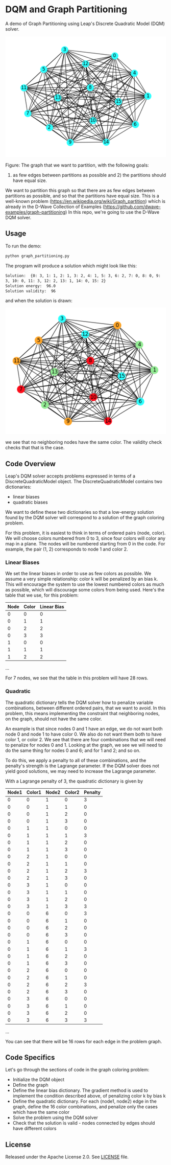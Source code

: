 # DQM and Graph Partitioning

A demo of Graph Partitioning using Leap's Discrete Quadratic Model (DQM) solver.

![Original Plot](readme_imgs/not_partition_yet.png)

Figure: The graph that we want to partition, with the following goals:
1) as few edges between partitions as possible and 2) the partitions should 
have equal size.

We want to partition this graph so that there are as few edges between
partitions as possible, and so that the partitions have equal size.
This is a well-known problem (https://en.wikipedia.org/wiki/Graph_partition) which is already in the D-Wave Collection of Examples (https://github.com/dwave-examples/graph-partitioning) In this repo, we're going to use the D-Wave DQM 
solver.

## Usage

To run the demo:

```bash
python graph_partitioning.py
```

The program will produce a solution which might look like this:

```
Solution:  {0: 3, 1: 1, 2: 1, 3: 2, 4: 1, 5: 3, 6: 2, 7: 0, 8: 0, 9: 3, 10: 0, 11: 3, 12: 2, 13: 1, 14: 0, 15: 2}
Solution energy:  96.0
Solution validity:  96
```

and when the solution is drawn:

![Partition Plot](readme_imgs/partition.png)

we see that no neighboring nodes have the same color. The validity check checks that that is the case.

## Code Overview
Leap's DQM solver accepts problems expressed in terms of a DiscreteQuadraticModel object. The DiscreteQuadraticModel contains two dictionaries:

* linear biases
* quadratic biases

We want to define these two dictionaries so that a low-energy solution found by the DQM solver will correspond to a solution of the graph coloring problem.

For this problem, it is easiest to think in terms of ordered pairs (node, color). We will choose colors numbered from 0 to 3, since four colors will color any map in a plane. The nodes will be numbered starting from 0 in the code. For example, the pair (1, 2) corresponds to node 1 and color 2.

### Linear Biases

We set the linear biases in order to use as few colors as possible. We assume 
a very simple relationship: color k will be penalized by an bias k. This will 
encourage the system to use the lowest numbered colors as much as possible, 
which will discourage some colors from being used. 
Here's the table that we use, for this problem:

|Node|Color|Linear Bias|
|----|-----|-----------|
|0|0|0|
|0|1|1|
|0|2|2|
|0|3|3|
|1|0|0|
|1|1|1|
|1|2|2|
...

For 7 nodes, we see that the table in this problem will have 28 rows.

### Quadratic

The quadratic dictionary tells the DQM solver how to penalize variable combinations, between different ordered pairs, that we want to avoid. In this problem, this means implementing the constraint that neighboring nodes, on the graph, should not have the same color.

An example is that since nodes 0 and 1 have an edge, we do not want both node 0 and node 1 to have color 0. We also do not want them both to have color 1, or color 2. We see that there are four combinations that we will need to penalize for nodes 0 and 1. Looking at the graph, we see we will need to do the same thing for nodes 0 and 6; and for 1 and 2; and so on.

To do this, we apply a penalty to all of these combinations, and the penalty's strength is the Lagrange parameter. If the DQM solver does not yield good solutions, we may need to increase the Lagrange parameter.

With a Lagrange penalty of 3, the quadratic dictionary is given by

|Node1|Color1|Node2|Color2|Penalty|
|-----|------|-----|------|-------|
|0|0|1|0|3|
|0|0|1|1|0|
|0|0|1|2|0|
|0|0|1|3|0|
|0|1|1|0|0|
|0|1|1|1|3|
|0|1|1|2|0|
|0|1|1|3|0|
|0|2|1|0|0|
|0|2|1|1|0|
|0|2|1|2|3|
|0|2|1|3|0|
|0|3|1|0|0|
|0|3|1|1|0|
|0|3|1|2|0|
|0|3|1|3|3|
|0|0|6|0|3|
|0|0|6|1|0|
|0|0|6|2|0|
|0|0|6|3|0|
|0|1|6|0|0|
|0|1|6|1|3|
|0|1|6|2|0|
|0|1|6|3|0|
|0|2|6|0|0|
|0|2|6|1|0|
|0|2|6|2|3|
|0|2|6|3|0|
|0|3|6|0|0|
|0|3|6|1|0|
|0|3|6|2|0|
|0|3|6|3|3|
...

You can see that there will be 16 rows for each edge in the problem graph.

## Code Specifics

Let's go through the sections of code in the graph coloring problem:

* Initialize the DQM object
* Define the graph
* Define the linear bias dictionary. The gradient method is used to implement the condition described above, of penalizing color k by bias k
* Define the quadratic dictionary. For each (node1, node2) edge in the graph, define the 16 color combinations, and penalize only the cases which have the same color
* Solve the problem using the DQM solver
* Check that the solution is valid - nodes connected by edges should have different colors

## License

Released under the Apache License 2.0. See [LICENSE](LICENSE) file.
